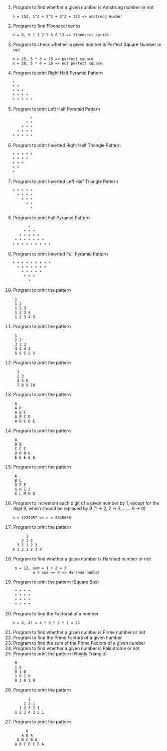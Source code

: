 1) Program to find whether a given number is Amstrong number or not
```
   n = 153, 1^3 + 5^3 + 3^3 = 153 => amstrong number
```
2) Program to find Fibonacci series
```
   n = 8, 0 1 1 2 3 5 8 13 => fibonacci series
```
3) Program to check whether a given number is Perfect Square Number or not
```
   n = 25, 5 * 5 = 25 => perfect square
   n = 20, 5 * 4 = 20 => not perfect square
```
4) Program to print Right Half Pyramid Pattern
```
   *
   * *
   * * *
   * * * *
   * * * * *
```
5) Program to print Left Half Pyramid Pattern
```
           *
         * * 
       * * *
     * * * *
   * * * * *
```
6) Program to print Inverted Right Half Triangle Pattern
```
   * * * * *
   * * * *
   * * *
   * *
   *
```
7) Program to print Inverted Left Half Triangle Pattern
```
   * * * * *
     * * * *
       * * *
         * *
           *
```
8) Program to print Full Pyramid Pattern
```
          *
        * * *
      * * * * *
    * * * * * * *
   * * * * * * * * *
```
9) Program to print Inverted Full Pyramid Pattern
```
   * * * * * * * * *
     * * * * * * *
       * * * * *
        * * *
          *
```
10) Program to print the pattern
```
    1
    1 2
    1 2 3
    1 2 3 4
    1 2 3 4 5
```   
11) Program to print the pattern
```
    1 
    2 2 
    3 3 3 
    4 4 4 4 
    5 5 5 5 5
```
12) Program to print the pattern
```
     1
     2 3
     4 5 6
     7 8 9 10
```
13) Program to print the pattern
```
    A
    A B
    A B C
    A B C D
    A B C D E
``` 
14) Program to print the pattern
```    
    A
    B B
    C C C
    D D D D
    E E E E E
```
15) Program to print the pattern
```
    A
    B C
    D E F
    G H I J
    K L M N O
```
16) Program to increment each digit of a given number by 1, except for the digit 9, which should be replaced by 0
    (1 -> 2, 2 -> 3,........9 -> 0)
```
   n = 1234957 => n = 2345068
```
17) Program to print the pattern
```
         1
       2 1 2
     3 2 1 2 3
   4 3 2 1 2 3 4
```
18) Program to find whether a given number is Harshad number or not
```
    n = 12, sum = 1 + 2 = 3
            n % sum == 0 => Harshad number
```
19) Program to print the pattern (Square Box)
```
    * * * *
    * * * *
    * * * *
    * * * *
```
20) Program to find the Factorial of a number
```
   n = 4, 4! = 4 * 3 * 2 * 1 = 24
```
21) Program to find whether a given number is Prime number or not
22) Program to find the Prime Factors of a given number
23) Program to find the sum of the Prime Factors of a given number
24) Program to find whether a given number is Palindrome or not
25) Program to print the pattern (Floyds Triangle)
```
    0            
    1 0      
    0 1 0    
    1 0 1 0   
    0 1 0 1 0
```
26) Program to print the pattern
```
          1                                       
        1 2 1                  
      1 2 3 2 1     
    1 2 3 4 3 2 1
```   
27) Program to print the pattern
``` 
         A
       A B A
     A B C B A
    A B C D C B A
```

